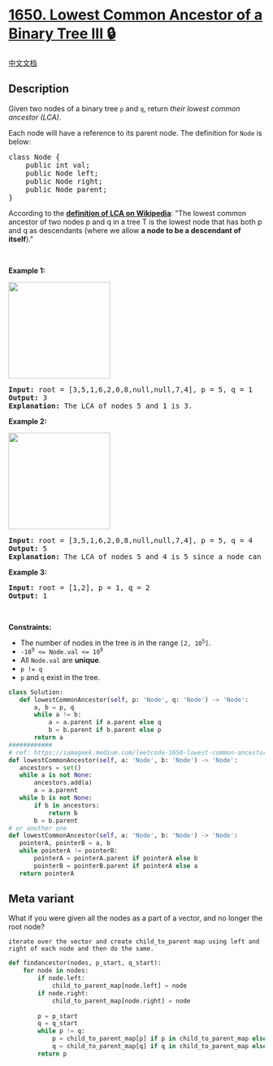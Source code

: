 # [1650. Lowest Common Ancestor of a Binary Tree III 🔒](https://leetcode.com/problems/lowest-common-ancestor-of-a-binary-tree-iii)

[中文文档](/solution/1600-1699/1650.Lowest%20Common%20Ancestor%20of%20a%20Binary%20Tree%20III/README.md)

## Description

<!-- description:start -->

<p>Given two nodes of a&nbsp;binary tree <code>p</code> and <code>q</code>, return <em>their&nbsp;lowest common ancestor (LCA)</em>.</p>

<p>Each node will have a reference to its parent node. The definition for <code>Node</code> is below:</p>

<pre>
class Node {
    public int val;
    public Node left;
    public Node right;
    public Node parent;
}
</pre>

<p>According to the <strong><a href="https://en.wikipedia.org/wiki/Lowest_common_ancestor" target="_blank">definition of LCA on Wikipedia</a></strong>: &quot;The lowest common ancestor of two nodes p and q in a tree T is the lowest node that has both p and q as descendants (where we allow <b>a node to be a descendant of itself</b>).&quot;</p>

<p>&nbsp;</p>
<p><strong class="example">Example 1:</strong></p>
<img alt="" src="https://fastly.jsdelivr.net/gh/doocs/leetcode@main/solution/1600-1699/1650.Lowest%20Common%20Ancestor%20of%20a%20Binary%20Tree%20III/images/binarytree.png" style="width: 200px; height: 190px;" />
<pre>
<strong>Input:</strong> root = [3,5,1,6,2,0,8,null,null,7,4], p = 5, q = 1
<strong>Output:</strong> 3
<strong>Explanation:</strong> The LCA of nodes 5 and 1 is 3.
</pre>

<p><strong class="example">Example 2:</strong></p>
<img alt="" src="https://fastly.jsdelivr.net/gh/doocs/leetcode@main/solution/1600-1699/1650.Lowest%20Common%20Ancestor%20of%20a%20Binary%20Tree%20III/images/binarytree.png" style="width: 200px; height: 190px;" />
<pre>
<strong>Input:</strong> root = [3,5,1,6,2,0,8,null,null,7,4], p = 5, q = 4
<strong>Output:</strong> 5
<strong>Explanation:</strong> The LCA of nodes 5 and 4 is 5 since a node can be a descendant of itself according to the LCA definition.
</pre>

<p><strong class="example">Example 3:</strong></p>

<pre>
<strong>Input:</strong> root = [1,2], p = 1, q = 2
<strong>Output:</strong> 1
</pre>

<p>&nbsp;</p>
<p><strong>Constraints:</strong></p>

<ul>
	<li>The number of nodes in the tree is in the range <code>[2, 10<sup>5</sup>]</code>.</li>
	<li><code>-10<sup>9</sup> &lt;= Node.val &lt;= 10<sup>9</sup></code></li>
	<li>All <code>Node.val</code> are <strong>unique</strong>.</li>
	<li><code>p != q</code></li>
	<li><code>p</code> and <code>q</code> exist in the tree.</li>
</ul>

```python
class Solution:
   def lowestCommonAncestor(self, p: 'Node', q: 'Node') -> 'Node':
       a, b = p, q
       while a != b:
           a = a.parent if a.parent else q
           b = b.parent if b.parent else p
       return a
############
# ref: https://iamageek.medium.com/leetcode-1650-lowest-common-ancestor-of-a-binary-tree-iii-6d008b93376c
def lowestCommonAncestor(self, a: 'Node', b: 'Node') -> 'Node':
   ancestors = set()
   while a is not None:
       ancestors.add(a)
       a = a.parent
   while b is not None:
       if b in ancestors:
           return b
       b = b.parent
# or another one
def lowestCommonAncestor(self, a: 'Node', b: 'Node') -> 'Node':
   pointerA, pointerB = a, b
   while pointerA != pointerB:
       pointerA = pointerA.parent if pointerA else b
       pointerB = pointerB.parent if pointerA else a
   return pointerA
```

## Meta variant
What if you were given all the nodes as a part of a vector, and no longer the root node?
```
iterate over the vector and create child_to_parent map using left and right of each node and then do the same.
```

```python
def findancestor(nodes, p_start, q_start):
    for node in nodes:
        if node.left:
            child_to_parent_map[node.left] = node
        if node.right:
            child_to_parent_map[node.right] = node
            
        p = p_start
        q = q_start
        while p != q:
            p = child_to_parent_map[p] if p in child_to_parent_map else q_start
            q = child_to_parent_map[q] if q in child_to_parent_map else p_start
        return p
```

